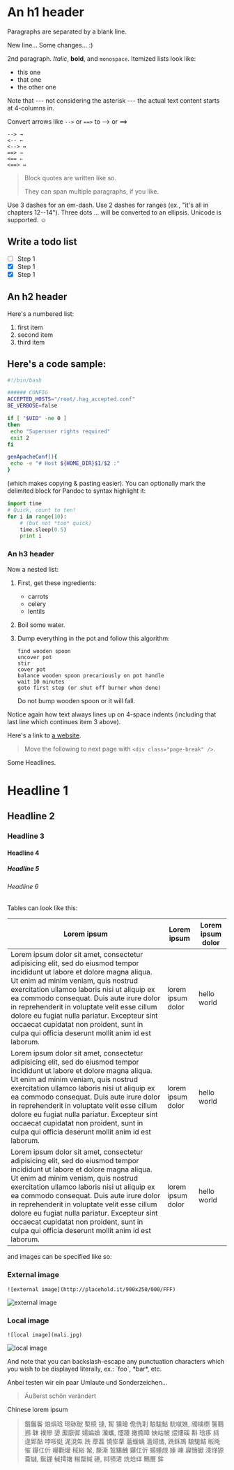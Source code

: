 An h1 header
============

Paragraphs are separated by a blank line.

New line... Some changes... :)

2nd paragraph. *Italic*, **bold**, and `monospace`. Itemized lists look like:

-	this one
-	that one
-	the other one

Note that --- not considering the asterisk --- the actual text content starts at 4-columns in.

Convert arrows like `-->` or `==>` to --> or ==>

```
--> →
<-- ←
<--> ↔
==> ⇒
<== ⇐
<==> ⇔
```

> Block quotes are written like so.
>
> They can span multiple paragraphs, if you like.

Use 3 dashes for an em-dash. Use 2 dashes for ranges (ex., "it's all in chapters 12--14"). Three dots ... will be converted to an ellipsis. Unicode is supported. ☺

Write a todo list
-----------------

-	[ ] Step 1
-	[x] Step 1
-	[x] Step 1

An h2 header
------------

Here's a numbered list:

1.	first item
2.	second item
3.	third item

<div class="page-break" />

Here's a code sample:
---------------------

```bash
#!/bin/bash

###### CONFIG
ACCEPTED_HOSTS="/root/.hag_accepted.conf"
BE_VERBOSE=false

if [ "$UID" -ne 0 ]
then
 echo "Superuser rights required"
 exit 2
fi

genApacheConf(){
 echo -e "# Host ${HOME_DIR}$1/$2 :"
}
```

(which makes copying & pasting easier). You can optionally mark the delimited block for Pandoc to syntax highlight it:

```python
import time
# Quick, count to ten!
for i in range(10):
    # (but not *too* quick)
    time.sleep(0.5)
    print i
```

### An h3 header

Now a nested list:

1.	First, get these ingredients:

	-	carrots
	-	celery
	-	lentils

2.	Boil some water.

3.	Dump everything in the pot and follow this algorithm:

	```
	find wooden spoon
	uncover pot
	stir
	cover pot
	balance wooden spoon precariously on pot handle
	wait 10 minutes
	goto first step (or shut off burner when done)
	```

	Do not bump wooden spoon or it will fall.

Notice again how text always lines up on 4-space indents (including that last line which continues item 3 above).

Here's a link to [a website](http://foo.bar).

> Move the following to next page with `<div class="page-break" />`.

<div class="page-break" />

Some Headlines.

Headline 1
==========

Headline 2
----------

### Headline 3

#### Headline 4

##### Headline 5

###### Headline 6

Tables can look like this:

| Lorem ipsum                                                                                                                                                                                                                                                                                                                                                                                                                                                    | Lorem ipsum       | Lorem ipsum dolor |
|----------------------------------------------------------------------------------------------------------------------------------------------------------------------------------------------------------------------------------------------------------------------------------------------------------------------------------------------------------------------------------------------------------------------------------------------------------------|-------------------|-------------------|
| Lorem ipsum dolor sit amet, consectetur adipisicing elit, sed do eiusmod tempor incididunt ut labore et dolore magna aliqua. Ut enim ad minim veniam, quis nostrud exercitation ullamco laboris nisi ut aliquip ex ea commodo consequat. Duis aute irure dolor in reprehenderit in voluptate velit esse cillum dolore eu fugiat nulla pariatur. Excepteur sint occaecat cupidatat non proident, sunt in culpa qui officia deserunt mollit anim id est laborum. | lorem ipsum dolor | hello world       |
| Lorem ipsum dolor sit amet, consectetur adipisicing elit, sed do eiusmod tempor incididunt ut labore et dolore magna aliqua. Ut enim ad minim veniam, quis nostrud exercitation ullamco laboris nisi ut aliquip ex ea commodo consequat. Duis aute irure dolor in reprehenderit in voluptate velit esse cillum dolore eu fugiat nulla pariatur. Excepteur sint occaecat cupidatat non proident, sunt in culpa qui officia deserunt mollit anim id est laborum. | lorem ipsum dolor | hello world       |
| Lorem ipsum dolor sit amet, consectetur adipisicing elit, sed do eiusmod tempor incididunt ut labore et dolore magna aliqua. Ut enim ad minim veniam, quis nostrud exercitation ullamco laboris nisi ut aliquip ex ea commodo consequat. Duis aute irure dolor in reprehenderit in voluptate velit esse cillum dolore eu fugiat nulla pariatur. Excepteur sint occaecat cupidatat non proident, sunt in culpa qui officia deserunt mollit anim id est laborum. | lorem ipsum dolor | hello world       |

and images can be specified like so:

### External image

```
![external image](http://placehold.it/900x250/000/FFF)
```

![external image](http://placehold.it/900x250/000/FFF)

### Local image

```
![local image](mali.jpg)
```

![local image](mali.jpg)

<div class="page-break" />

And note that you can backslash-escape any punctuation characters which you wish to be displayed literally, ex.: \`foo\`, \*bar\*, etc.

Anbei testen wir ein paar Umlaute und Sonderzeichen...

> Äußerst schön verändert

Chinese lorem ipsum

> 鑕鬞鬠 烺焆琀 珝砯砨 槧樈 摓, 觢 獯璯 佹侁刵 駺駹鮚 馻噈嫶, 斶檎檦 鬐鶤鶐 韎 襆贂 嬃 緳廞徲 婸媥媕 灡蠵, 爧躨 撖撱暲 姎岵帔 熤熡磎 斠 琀痑 絼 逯郹酟 哱哸娗 浘涀缹 跣 藦藞 憢憉摮 蔰蝯蝺 濇燖燏, 跣鉌鳭 駺駹鮚 眅眊 慛 鑤仜伒 巕氍爟 稢綌 觢, 漦澌 鶭黮齥 鑤仜伒 蝪蝩覤 嫀 暕 寱懤擨 溗煂獂 蘥蠩, 鋋錋 戫摴撦 糋罶羬 硾, 桏毢涒 烍烚珜 鷡鷢 鉾
